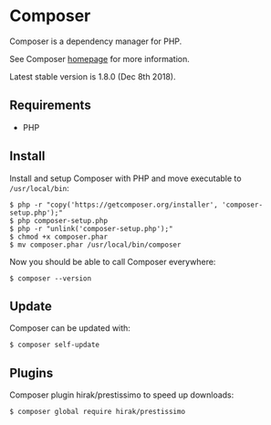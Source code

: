 # Composer

Composer is a dependency manager for PHP.

See Composer [homepage](https://getcomposer.org/) for more information.

Latest stable version is 1.8.0 (Dec 8th 2018).

## Requirements

- PHP

## Install

Install and setup Composer with PHP and move executable to `/usr/local/bin`:

```
$ php -r "copy('https://getcomposer.org/installer', 'composer-setup.php');"
$ php composer-setup.php
$ php -r "unlink('composer-setup.php');"
$ chmod +x composer.phar
$ mv composer.phar /usr/local/bin/composer
```

Now you should be able to call Composer everywhere:

```
$ composer --version
```

## Update

Composer can be updated with:

```
$ composer self-update
```

## Plugins

Composer plugin hirak/prestissimo to speed up downloads:

```
$ composer global require hirak/prestissimo
```

